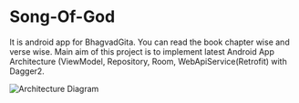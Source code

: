 # Song-Of-God
It is android app for BhagvadGita. You can read the book chapter wise and verse wise. Main aim of this project is to implement latest Android App Architecture (ViewModel, Repository, Room, WebApiService(Retrofit) with Dagger2. 

![Architecture Diagram](https://cdn-images-1.medium.com/max/1600/1*fEmAkjzVfRDLpHWEr4Tepg.png)
